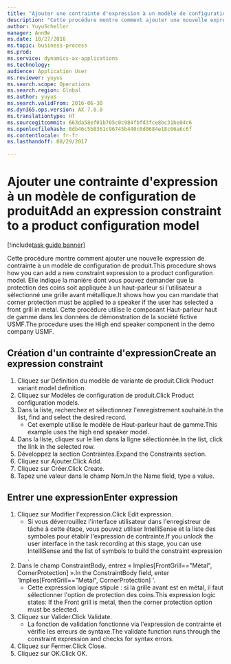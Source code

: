 ```yaml
--- 
title: "Ajouter une contrainte d'expression à un modèle de configuration de produit"
description: "Cette procédure montre comment ajouter une nouvelle expression de contrainte à un modèle de configuration de produit."
author: YuyuScheller
manager: AnnBe
ms.date: 10/27/2016
ms.topic: business-process
ms.prod: 
ms.service: dynamics-ax-applications
ms.technology: 
audience: Application User
ms.reviewer: yuyus
ms.search.scope: Operations
ms.search.region: Global
ms.author: yuyus
ms.search.validFrom: 2016-06-30
ms.dyn365.ops.version: AX 7.0.0
ms.translationtype: HT
ms.sourcegitcommit: 663da58ef01b705c0c984fbfd3fce8bc31be04c6
ms.openlocfilehash: 8db46c5b8361c96745b440c0d0684e18c06a6c6f
ms.contentlocale: fr-fr
ms.lasthandoff: 08/29/2017

---
```

# <a name="add-an-expression-constraint-to-a-product-configuration-model"></a><span data-ttu-id="0d891-103">Ajouter une contrainte d'expression à un modèle de configuration de produit</span><span class="sxs-lookup"><span data-stu-id="0d891-103">Add an expression constraint to a product configuration model</span></span>

[!include[task guide banner](../../includes/task-guide-banner.md)]

<span data-ttu-id="0d891-104">Cette procédure montre comment ajouter une nouvelle expression de contrainte à un modèle de configuration de produit.</span><span class="sxs-lookup"><span data-stu-id="0d891-104">This procedure shows how you can add a new constraint expression to a product configuration model.</span></span> <span data-ttu-id="0d891-105">Elle indique la manière dont vous pouvez demander que la protection des coins soit appliquée à un haut-parleur si l'utilisateur a sélectionné une grille avant métallique.</span><span class="sxs-lookup"><span data-stu-id="0d891-105">It shows how you can mandate that corner protection must be applied to a speaker if the user has selected a front grill in metal.</span></span> <span data-ttu-id="0d891-106">Cette procédure utilise le composant Haut-parleur haut de gamme dans les données de démonstration de la société fictive USMF.</span><span class="sxs-lookup"><span data-stu-id="0d891-106">The procedure uses the High end speaker component in the demo company USMF.</span></span>


## <a name="create-an-expression-constraint"></a><span data-ttu-id="0d891-107">Création d'un contrainte d'expression</span><span class="sxs-lookup"><span data-stu-id="0d891-107">Create an expression constraint</span></span>
1. <span data-ttu-id="0d891-108">Cliquez sur Définition du modèle de variante de produit.</span><span class="sxs-lookup"><span data-stu-id="0d891-108">Click Product variant model definition.</span></span>
2. <span data-ttu-id="0d891-109">Cliquez sur Modèles de configuration de produit.</span><span class="sxs-lookup"><span data-stu-id="0d891-109">Click Product configuration models.</span></span>
3. <span data-ttu-id="0d891-110">Dans la liste, recherchez et sélectionnez l'enregistrement souhaité.</span><span class="sxs-lookup"><span data-stu-id="0d891-110">In the list, find and select the desired record.</span></span>
    * <span data-ttu-id="0d891-111">Cet exemple utilise le modèle de Haut-parleur haut de gamme.</span><span class="sxs-lookup"><span data-stu-id="0d891-111">This example uses the high end speaker model.</span></span>  
4. <span data-ttu-id="0d891-112">Dans la liste, cliquer sur le lien dans la ligne sélectionnée.</span><span class="sxs-lookup"><span data-stu-id="0d891-112">In the list, click the link in the selected row.</span></span>
5. <span data-ttu-id="0d891-113">Développez la section Contraintes.</span><span class="sxs-lookup"><span data-stu-id="0d891-113">Expand the Constraints section.</span></span>
6. <span data-ttu-id="0d891-114">Cliquez sur Ajouter.</span><span class="sxs-lookup"><span data-stu-id="0d891-114">Click Add.</span></span>
7. <span data-ttu-id="0d891-115">Cliquez sur Créer.</span><span class="sxs-lookup"><span data-stu-id="0d891-115">Click Create.</span></span>
8. <span data-ttu-id="0d891-116">Tapez une valeur dans le champ Nom.</span><span class="sxs-lookup"><span data-stu-id="0d891-116">In the Name field, type a value.</span></span>

## <a name="enter-expression"></a><span data-ttu-id="0d891-117">Entrer une expression</span><span class="sxs-lookup"><span data-stu-id="0d891-117">Enter expression</span></span>
1. <span data-ttu-id="0d891-118">Cliquez sur Modifier l'expression.</span><span class="sxs-lookup"><span data-stu-id="0d891-118">Click Edit expression.</span></span>
    * <span data-ttu-id="0d891-119">Si vous déverrouillez l'interface utilisateur dans l'enregistreur de tâche à cette étape, vous pouvez utiliser IntelliSense et la liste des symboles pour établir l'expression de contrainte.</span><span class="sxs-lookup"><span data-stu-id="0d891-119">If you unlock the user interface in the task recording at this stage, you can use IntelliSense and the list of symbols to build the constraint expression .</span></span>  
2. <span data-ttu-id="0d891-120">Dans le champ ConstraintBody, entrez « Implies[FrontGrill=="Métal", CornerProtection] ».</span><span class="sxs-lookup"><span data-stu-id="0d891-120">In the ConstraintBody field, enter 'Implies[FrontGrill=="Metal", CornerProtection] '.</span></span>
    * <span data-ttu-id="0d891-121">Cette expression logique stipule : si la grille avant est en métal, il faut sélectionner l'option de protection des coins.</span><span class="sxs-lookup"><span data-stu-id="0d891-121">This expression logic states: If the Front grill is  metal, then the corner protection option must be selected.</span></span>  
3. <span data-ttu-id="0d891-122">Cliquez sur Valider.</span><span class="sxs-lookup"><span data-stu-id="0d891-122">Click Validate.</span></span>
    * <span data-ttu-id="0d891-123">La fonction de validation fonctionne via l'expression de contrainte et vérifie les erreurs de syntaxe.</span><span class="sxs-lookup"><span data-stu-id="0d891-123">The validate function runs through the constraint expression and checks for syntax errors.</span></span>  
4. <span data-ttu-id="0d891-124">Cliquez sur Fermer.</span><span class="sxs-lookup"><span data-stu-id="0d891-124">Click Close.</span></span>
5. <span data-ttu-id="0d891-125">Cliquez sur OK.</span><span class="sxs-lookup"><span data-stu-id="0d891-125">Click OK.</span></span>


